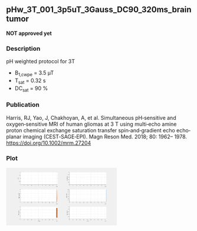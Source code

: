 ## pHw_3T_001_3p5uT_3Gauss_DC90_320ms_braintumor

**NOT approved yet**



### Description
pH weighted protocol for 3T

* B<sub>1,cwpe</sub> = 3.5 µT 
* T<sub>sat</sub> = 0.32 s
* DC<sub>sat</sub> = 90 %

### Publication

 Harris, RJ, Yao, J, Chakhoyan, A, et al. Simultaneous pH‐sensitive and oxygen‐sensitive MRI of human gliomas at 3 T using multi‐echo amine proton chemical exchange saturation transfer spin‐and‐gradient echo echo‐planar imaging (CEST‐SAGE‐EPI). Magn Reson Med. 2018; 80: 1962– 1978. https://doi.org/10.1002/mrm.27204 

### Plot
<img src="pHw_3T_001_3p5uT_3Gauss_DC90_320ms_braintumor.png" width="300"/> 

